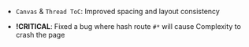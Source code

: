<items-block data-variant="improvement">

- `Canvas` & `Thread ToC`: Improved spacing and layout consistency

</items-block>

<items-block data-variant="bug-fix">

- **!CRITICAL**: Fixed a bug where hash route `#*` will cause Complexity to crash the page

</items-block>
